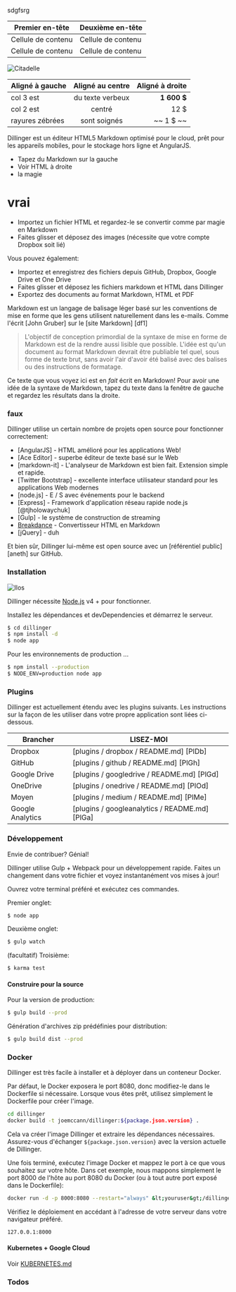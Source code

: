 sdgfsrg

Premier en-tête | Deuxième en-tête
--- | ---
Cellule de contenu | Cellule de contenu
Cellule de contenu | Cellule de contenu

![Citadelle](https://vignette.wikia.nocookie.net/masseffect/images/d/d7/MassEffect2Citadel.jpg/revision/latest?cb=20100721191415)

Aligné à gauche | Aligné au centre | Aligné à droite
:-- | :-: | --:
col 3 est | du texte verbeux | **1 600 $**
col 2 est | centré | 12 $
rayures zébrées | sont soignés | ~~ 1 $ ~~

Dillinger est un éditeur HTML5 Markdown optimisé pour le cloud, prêt pour les appareils mobiles, pour le stockage hors ligne et AngularJS.

- Tapez du Markdown sur la gauche
- Voir HTML à droite
- la magie

# vrai

- Importez un fichier HTML et regardez-le se convertir comme par magie en Markdown
- Faites glisser et déposez des images (nécessite que votre compte Dropbox soit lié)

Vous pouvez également:

- Importez et enregistrez des fichiers depuis GitHub, Dropbox, Google Drive et One Drive
- Faites glisser et déposez les fichiers markdown et HTML dans Dillinger
- Exportez des documents au format Markdown, HTML et PDF

Markdown est un langage de balisage léger basé sur les conventions de mise en forme que les gens utilisent naturellement dans les e-mails. Comme l'écrit [John Gruber] sur le [site Markdown] [df1]

> L'objectif de conception primordial de la syntaxe de mise en forme de Markdown est de la rendre aussi lisible que possible. L'idée est qu'un document au format Markdown devrait être publiable tel quel, sous forme de texte brut, sans avoir l'air d'avoir été balisé avec des balises ou des instructions de formatage.

Ce texte que vous voyez ici est en *fait* écrit en Markdown! Pour avoir une idée de la syntaxe de Markdown, tapez du texte dans la fenêtre de gauche et regardez les résultats dans la droite.

### faux

Dillinger utilise un certain nombre de projets open source pour fonctionner correctement:

- [AngularJS] - HTML amélioré pour les applications Web!
- [Ace Editor] - superbe éditeur de texte basé sur le Web
- [markdown-it] - L'analyseur de Markdown est bien fait. Extension simple et rapide.
- [Twitter Bootstrap] - excellente interface utilisateur standard pour les applications Web modernes
- [node.js] - E / S avec événements pour le backend
- [Express] - Framework d'application réseau rapide node.js [@tjholowaychuk]
- [Gulp] - le système de construction de streaming
- [Breakdance](https://breakdance.github.io/breakdance/) - Convertisseur HTML en Markdown
- [jQuery] - duh

Et bien sûr, Dillinger lui-même est open source avec un [référentiel public] [aneth] sur GitHub.

### Installation

![Ilos](https://lh3.googleusercontent.com/proxy/DDV8a7sLIWurhJtW8Ego9bq-JlwpfFFoR0tkLJQKKYXEXoWHB6ZUP5jGKD2VcYt3z1QVsgcn6L3GoU1ns8m9fvi3U51GzddA70ZUMHgzHvjl4-i7YOJY9cShBPrfjUhMQhxaJ97WFBp612XmjMXVGypfGkiBarN4PWxhiHkiYYNW7HGbtTpOcyt9GQ4Q23C2noxLTWFXZMcQZhRpQA_qzu2n6_H6CPViBnhSHpEl4JZAPaGCSJqgZg)

Dillinger nécessite [Node.js](https://nodejs.org/) v4 + pour fonctionner.

Installez les dépendances et devDependencies et démarrez le serveur.

```sh
$ cd dillinger
$ npm install -d
$ node app
```

Pour les environnements de production ...

```sh
$ npm install --production
$ NODE_ENV=production node app
```

### Plugins

Dillinger est actuellement étendu avec les plugins suivants. Les instructions sur la façon de les utiliser dans votre propre application sont liées ci-dessous.

Brancher | LISEZ-MOI
--- | ---
Dropbox | [plugins / dropbox / README.md] [PlDb]
GitHub | [plugins / github / README.md] [PlGh]
Google Drive | [plugins / googledrive / README.md] [PlGd]
OneDrive | [plugins / onedrive / README.md] [PlOd]
Moyen | [plugins / medium / README.md] [PlMe]
Google Analytics | [plugins / googleanalytics / README.md] [PlGa]

### Développement

Envie de contribuer? Génial!

Dillinger utilise Gulp + Webpack pour un développement rapide. Faites un changement dans votre fichier et voyez instantanément vos mises à jour!

Ouvrez votre terminal préféré et exécutez ces commandes.

Premier onglet:

```sh
$ node app
```

Deuxième onglet:

```sh
$ gulp watch
```

(facultatif) Troisième:

```sh
$ karma test
```

#### Construire pour la source

Pour la version de production:

```sh
$ gulp build --prod
```

Génération d'archives zip prédéfinies pour distribution:

```sh
$ gulp build dist --prod
```

### Docker

Dillinger est très facile à installer et à déployer dans un conteneur Docker.

Par défaut, le Docker exposera le port 8080, donc modifiez-le dans le Dockerfile si nécessaire. Lorsque vous êtes prêt, utilisez simplement le Dockerfile pour créer l'image.

```sh
cd dillinger
docker build -t joemccann/dillinger:${package.json.version} .
```

Cela va créer l'image Dillinger et extraire les dépendances nécessaires. Assurez-vous d'échanger `${package.json.version}` avec la version actuelle de Dillinger.

Une fois terminé, exécutez l'image Docker et mappez le port à ce que vous souhaitez sur votre hôte. Dans cet exemple, nous mappons simplement le port 8000 de l'hôte au port 8080 du Docker (ou à tout autre port exposé dans le Dockerfile):

```sh
docker run -d -p 8000:8080 --restart="always" &lt;youruser&gt;/dillinger:${package.json.version}
```

Vérifiez le déploiement en accédant à l'adresse de votre serveur dans votre navigateur préféré.

```sh
127.0.0.1:8000
```

#### Kubernetes + Google Cloud

Voir [KUBERNETES.md](https://github.com/joemccann/dillinger/blob/master/KUBERNETES.md)

### Todos
